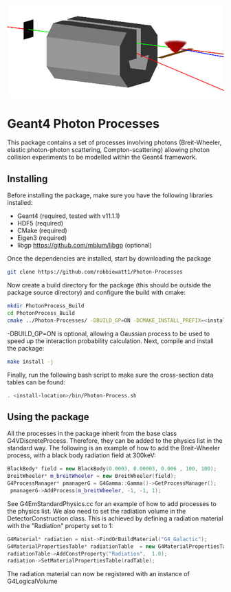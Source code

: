 ![plot](./example_image.png)

# Geant4 Photon Processes

This package contains a set of processes involving photons (Breit-Wheeler, 
elastic photon-photon scattering, Compton-scattering) allowing photon 
collision experiments to be modelled within the Geant4 framework.

## Installing

Before installing the package, make sure you have the following libraries 
installed:
* Geant4 (required, tested with v11.1.1)
* HDF5 (required)
* CMake (required)
* Eigen3 (required)
* libgp https://github.com/mblum/libgp (optional)

Once the dependencies are installed, start by downloading the package
```bash
git clone https://github.com/robbiewatt1/Photon-Processes
```
Now create a build directory for the package (this should be outside the 
package source directory) and configure the build with cmake:
```bash
mkdir PhotonProcess_Build
cd PhotonProcess_Build
cmake ../Photon-Processes/ -DBUILD_GP=ON -DCMAKE_INSTALL_PREFIX=<install-location>
```
-DBUILD_GP=ON is optional, allowing a Gaussian process to be used to speed 
up the interaction probability calculation.  Next,  compile and install the 
package:
```bash
make install -j
```
Finally, run the following bash script to make sure the cross-section data 
tables can be found:
```bash
. <install-location>/bin/Photon-Process.sh
```

## Using the package
All the processes in the package inherit from the base class 
G4VDiscreteProcess. Therefore, they can be added to the physics list in the 
standard way. The following is an example of how to add the Breit-Wheeler 
process, with a black body radiation field at 300keV:
```cpp
BlackBody* field = new BlackBody(0.0003, 0.00003, 0.006 , 100, 100);
BreitWheeler* m_breitWheeler = new BreitWheeler(field);
G4ProcessManager* pmanagerG = G4Gamma::Gamma()->GetProcessManager();
 pmanagerG->AddProcess(m_breitWheeler, -1, -1, 1);
```
See G4EmStandardPhysics.cc for an example of how to add processes to the 
physics list. We also need to set the radiation volume in the 
DetectorConstruction class. This is achieved by defining a radiation material 
with the "Radiation" property set to 1:
```cpp
G4Material* radiation = nist->FindOrBuildMaterial("G4_Galactic");
G4MaterialPropertiesTable* radiationTable  = new G4MaterialPropertiesTable();
radiationTable->AddConstProperty("Radiation",  1.0);
radiation->SetMaterialPropertiesTable(radTable);
```
The radiation material can now be registered with an instance of 
G4LogicalVolume